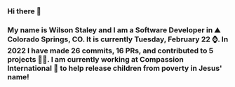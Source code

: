 ### Hi there 👋

### My name is Wilson Staley and I am a Software Developer in ⛰ Colorado Springs, CO.  It is currently Tuesday, February 22 ⌚. In 2022 I have made 26 commits, 16 PRs, and contributed to 5 projects 👨‍💻. I am currently working at Compassion International 🏢 to help release children from poverty in Jesus' name!